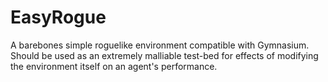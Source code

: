 # EasyRogue
A barebones simple roguelike environment compatible with Gymnasium. Should be used as an extremely malliable test-bed for effects of modifying the environment itself on an agent's performance.
